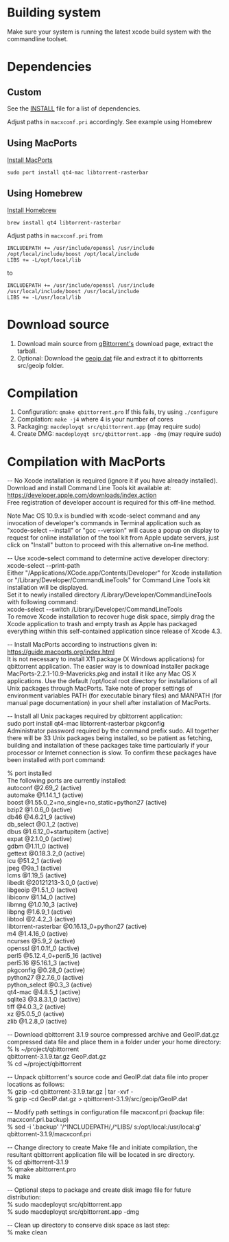 # Building system
Make sure your system is running the latest xcode build system with the commandline toolset.

# Dependencies

## Custom
See the [INSTALL](https://github.com/qbittorrent/qBittorrent/blob/master/INSTALL) file for a list of dependencies.

Adjust paths in `macxconf.pri` accordingly. See example using Homebrew

## Using MacPorts
[Install MacPorts](http://www.macports.org/install.php)

    sudo port install qt4-mac libtorrent-rasterbar

## Using Homebrew
[Install Homebrew](http://brew.sh/)

    brew install qt4 libtorrent-rasterbar

Adjust paths in `macxconf.pri` from

    INCLUDEPATH += /usr/include/openssl /usr/include /opt/local/include/boost /opt/local/include
    LIBS += -L/opt/local/lib

to

    INCLUDEPATH += /usr/include/openssl /usr/include /usr/local/include/boost /usr/local/include
    LIBS += -L/usr/local/lib

# Download source
 
 1. Download main source from [qBittorrent's](http://www.qbittorrent.org/download.php) download page, extract the tarball.
 2. Optional: Download the [geoip dat](http://geolite.maxmind.com/download/geoip/database/GeoLiteCountry/GeoIP.dat.gz) file.and extract it to qbittorrents src/geoip folder.

# Compilation

 1. Configuration: `qmake qbittorrent.pro`  If this fails, try using `./configure`
 2. Compilation: `make -j4` where 4 is your number of cores
 3. Packaging: `macdeployqt src/qbittorrent.app` (may require sudo)
 4. Create DMG: `macdeployqt src/qbittorrent.app -dmg` (may require sudo)

# Compilation with MacPorts

-- No Xcode installation is required (ignore it if you have already installed).  
Download and install Command Line Tools kit available at: https://developer.apple.com/downloads/index.action  
Free registration of developer account is required for this off-line method.  

Note Mac OS 10.9.x is bundled with xcode-select command and any invocation of developer's commands in Terminal application such as "xcode-select --install" or "gcc --version" will cause a popup on display to request for online installation of the tool kit from Apple update servers, just click on "Install" button to proceed with this alternative on-line method.  

-- Use xcode-select command to determine active developer directory: xcode-select --print-path  
Either "/Applications/XCode.app/Contents/Developer" for Xcode installation or "/Library/Developer/CommandLineTools" for Command Line Tools kit installation will be displayed.  
Set it to newly installed directory /Library/Developer/CommandLineTools with following command:  
xcode-select --switch /Library/Developer/CommandLineTools  
To remove Xcode installation to recover huge disk space, simply drag the Xcode application to trash and empty trash as Apple has packaged everything within this self-contained application since release of Xcode 4.3.

-- Install MacPorts according to instructions given in: https://guide.macports.org/index.html  
It is not necessary to install X11 package (X Windows applications) for qbittorrent application. The easier way is to download installer package MacPorts-2.2.1-10.9-Mavericks.pkg and install it like any Mac OS X applications. Use the default /opt/local root directory for installations of all Unix packages through MacPorts. Take note of proper settings of environment variables PATH (for executable binary files) and MANPATH (for manual page documentation) in your shell after installation of MacPorts.

-- Install all Unix packages required by qbittorrent application:  
sudo port install qt4-mac libtorrent-rasterbar pkgconfig  
Administrator password required by the command prefix sudo. All together there will be 33 Unix packages being installed, so be patient as fetching, building and installation of these packages take time particularly if your processor or Internet connection is slow. To confirm these packages have been installed with port command:  
  
% port installed  
The following ports are currently installed:  
  autoconf @2.69_2 (active)  
  automake @1.14.1_1 (active)  
  boost @1.55.0_2+no_single+no_static+python27 (active)  
  bzip2 @1.0.6_0 (active)  
  db46 @4.6.21_9 (active)  
  db_select @0.1_2 (active)  
  dbus @1.6.12_0+startupitem (active)  
  expat @2.1.0_0 (active)  
  gdbm @1.11_0 (active)  
  gettext @0.18.3.2_0 (active)  
  icu @51.2_1 (active)  
  jpeg @9a_1 (active)  
  lcms @1.19_5 (active)  
  libedit @20121213-3.0_0 (active)  
  libgeoip @1.5.1_0 (active)  
  libiconv @1.14_0 (active)  
  libmng @1.0.10_3 (active)  
  libpng @1.6.9_1 (active)  
  libtool @2.4.2_3 (active)  
  libtorrent-rasterbar @0.16.13_0+python27 (active)  
  m4 @1.4.16_0 (active)  
  ncurses @5.9_2 (active)  
  openssl @1.0.1f_0 (active)  
  perl5 @5.12.4_0+perl5_16 (active)  
  perl5.16 @5.16.1_3 (active)  
  pkgconfig @0.28_0 (active)  
  python27 @2.7.6_0 (active)  
  python_select @0.3_3 (active)  
  qt4-mac @4.8.5_1 (active)  
  sqlite3 @3.8.3.1_0 (active)  
  tiff @4.0.3_2 (active)  
  xz @5.0.5_0 (active)  
  zlib @1.2.8_0 (active)  

-- Download qbittorrent 3.1.9 source compressed archive and GeoIP.dat.gz compressed data file and place them in a folder under your home directory:  
% ls ~/project/qbittorrent  
qbittorrent-3.1.9.tar.gz   GeoP.dat.gz  
% cd ~/project/qbittorrent  

-- Unpack qbittorrent's source code and GeoIP.dat data file into proper locations as follows:  
% gzip -cd qbittorrent-3.1.9.tar.gz | tar -xvf -  
% gzip -cd GeoIP.dat.gz > qbittorrent-3.1.9/src/geoip/GeoIP.dat  

-- Modify path settings in configuration file macxconf.pri (backup file: macxconf.pri.backup)  
% sed -i '.backup' '/^INCLUDEPATH/,/^LIBS/ s:/opt/local:/usr/local:g' qbittorrent-3.1.9/macxconf.pri  

-- Change directory to create Make file and initiate compilation, the resultant qbittorrent application file will be located in src directory.  
% cd qbittorrent-3.1.9  
% qmake abittorrent.pro  
% make  

-- Optional steps to package and create disk image file for future distribution:  
% sudo macdeployqt src/qbittorrent.app  
% sudo macdeployqt src/qbittorrent.app -dmg  

-- Clean up directory to conserve disk space as last step:  
% make clean  

